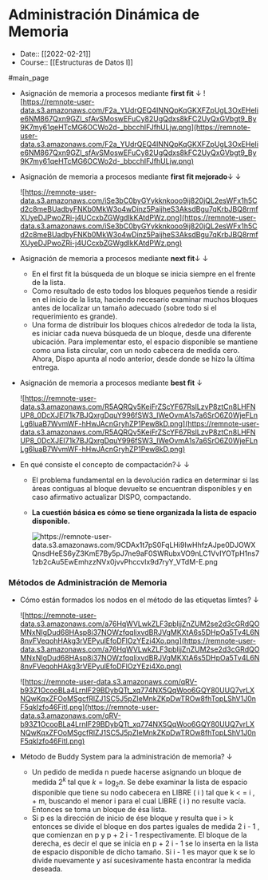 # Administración Dinámica de Memoria

- Date:: [[2022-02-21]]
- Course:: [[Estructuras de Datos I]]

#main_page 

-   Asignación de memoria a procesos mediante **first fit** ↓
    ![https://remnote-user-data.s3.amazonaws.com/F2a_YUdrQEQ4INNQpKqGKXFZpUgL3OxEHeIie6NM867Qxn9GZl_sfAvSMoswEFuCy82UgQdxs8kFC2UyQxGVbgt9_By9K7my61qeHTcMG6OCWo2d-_bbcchIFJfhULjw.png](https://remnote-user-data.s3.amazonaws.com/F2a_YUdrQEQ4INNQpKqGKXFZpUgL3OxEHeIie6NM867Qxn9GZl_sfAvSMoswEFuCy82UgQdxs8kFC2UyQxGVbgt9_By9K7my61qeHTcMG6OCWo2d-_bbcchIFJfhULjw.png)
-   Asignación de memoria a procesos mediante **first fit mejorado**↓ ↓
    
    ![https://remnote-user-data.s3.amazonaws.com/iSe3bC0byGYykknkooo9ij820jQL2esWFx1h5Cd2c8meBUadbyFNKb0MkW3o4wDinz5PaijheS3AksdBgu7qKrbJBQ8rmfXUyeDJPwoZRi-j4UCcxbZGWgdIkKAtdPWz.png](https://remnote-user-data.s3.amazonaws.com/iSe3bC0byGYykknkooo9ij820jQL2esWFx1h5Cd2c8meBUadbyFNKb0MkW3o4wDinz5PaijheS3AksdBgu7qKrbJBQ8rmfXUyeDJPwoZRi-j4UCcxbZGWgdIkKAtdPWz.png)
-   Asignación de memoria a procesos mediante **next fit**↓ ↓
    
    -   En el first fit la búsqueda de un bloque se inicia siempre en el frente de la lista.
    -   Como resultado de esto todos los bloques pequeños tiende a residir en el inicio de la lista, haciendo necesario examinar muchos bloques antes de localizar un tamaño adecuado (sobre todo si el requerimiento es grande).
    -   Una forma de distribuir los bloques chicos alrededor de toda la lista, es iniciar cada nueva búsqueda de un bloque, desde una diferente ubicación. Para implementar esto, el espacio disponible se mantiene como una lista circular, con un nodo cabecera de medida cero. Ahora, Dispo apunta al nodo anterior, desde donde se hizo la última entrega.
-   Asignación de memoria a procesos mediante **best fit** ↓
    
    ![https://remnote-user-data.s3.amazonaws.com/R5AQRQv5KeiFrZScYF67RslLzvP8ztCn8LHFNUP8_0DcXJEI71k7BJQxrgDquY996fSW3_lWeOvmA1s7a6SrO6Z0WjeFLnLg6luaB7WvmWF-hHwJAcnGryhZP1Pew8kD.png](https://remnote-user-data.s3.amazonaws.com/R5AQRQv5KeiFrZScYF67RslLzvP8ztCn8LHFNUP8_0DcXJEI71k7BJQxrgDquY996fSW3_lWeOvmA1s7a6SrO6Z0WjeFLnLg6luaB7WvmWF-hHwJAcnGryhZP1Pew8kD.png)
-   En qué consiste el concepto de compactación?↓ ↓
    
    -   El problema fundamental en la devolución radica en determinar si las áreas contiguas al bloque devuelto se encuentran disponibles y en caso afirmativo actualizar DISPO, compactando.
        
    -   **La cuestión básica es cómo se tiene organizada la lista de espacio disponible.**
        

          ![<https://remnote-user-data.s3.amazonaws.com/9CDAx1t7pS0FqLHi9IwHhfzAJpe0DJOWXQnsdHeES6yZ3KmE7By5pJ7ne9aF0SWRubxVO9nLC1VvIYOTpH1ns71zb2cAu5EwEmhzzNVx0jvvPhccvIx9d7ryY_VTdM-E.png>](<https://remnote-user-data.s3.amazonaws.com/9CDAx1t7pS0FqLHi9IwHhfzAJpe0DJOWXQnsdHeES6yZ3KmE7By5pJ7ne9aF0SWRubxVO9nLC1VvIYOTpH1ns71zb2cAu5EwEmhzzNVx0jvvPhccvIx9d7ryY_VTdM-E.png>)
          
### Métodos de Administración de Memoria

-   Cómo están formados los nodos en el método de las etiquetas límtes? ↓
	
	![https://remnote-user-data.s3.amazonaws.com/a76HqWVLwkZLF3pbljjZnZUM2se2d3cGRdQOMNxNIgDud68HAsp8i37NOWzfqqlixvdBRJVgMKXtA6s5DHpOa5Tv4L6N8nvFVeqohHAkg3rVEPyulEfoDFlOzYEzi4Xo.png](https://remnote-user-data.s3.amazonaws.com/a76HqWVLwkZLF3pbljjZnZUM2se2d3cGRdQOMNxNIgDud68HAsp8i37NOWzfqqlixvdBRJVgMKXtA6s5DHpOa5Tv4L6N8nvFVeqohHAkg3rVEPyulEfoDFlOzYEzi4Xo.png)
	
	![https://remnote-user-data.s3.amazonaws.com/qRV-b93Z1OcooBLa4LrnIF29BDybQTt_xq774NX5QqWoo6GQY80UUQ7vrLXNQwKqxZFOoMSgcfRlZJ1SC5J5pZIeMnkZKpDwTROw8fhTopLShV1J0nF5qkIzfo46Fitl.png](https://remnote-user-data.s3.amazonaws.com/qRV-b93Z1OcooBLa4LrnIF29BDybQTt_xq774NX5QqWoo6GQY80UUQ7vrLXNQwKqxZFOoMSgcfRlZJ1SC5J5pZIeMnkZKpDwTROw8fhTopLShV1J0nF5qkIzfo46Fitl.png)
-   Método de Buddy System para la administración de memoria? ↓
	
	-   Un pedido de medida n puede hacerse asignando un bloque de medida $2^k$ tal que $k = \log_2n$. Se debe examinar la lista de espacio disponible que tiene su nodo cabecera en LIBRE ( i ) tal que k < = i , + m, buscando el menor i para el cual LIBRE ( i ) no resulte vacía. Entonces se toma un bloque de ésa lista.
	-   Si p es la dirección de inicio de ése bloque y resulta que i > k entonces se divide el bloque en dos partes iguales de medida 2 i - 1 , que comienzan en p y p + 2 i - 1 respectivamente. El bloque de la derecha, es decir el que se inicia en p + 2 i - 1 se lo inserta en la lista de espacio disponible de dicho tamaño. Si i - 1 es mayor que k se lo divide nuevamente y así sucesivamente hasta encontrar la medida deseada.